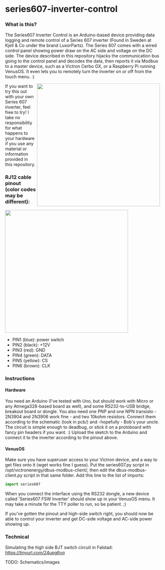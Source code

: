 # series607-inverter-control

### What is this?
The Series607 Inverter Control is an Arduino-based device providing data logging and remote control of a Series 607 inverter (Found in Sweden at Kjell &amp; Co under the brand LuxorParts).
The Series 607 comes with a wired control panel showing power draw on the AC side and voltage on the DC side. The device described in this repository hijacks the communication bus going to the control panel and decodes the data, then reports it via Modbus to a master device, such as a Victron Cerbo GX, or a Raspberry Pi running VenusOS. It even lets you to remotely turn the inverter on or off from the touch menu. :)

<img src="https://github.com/neuroticflux/series607-inverter-control/assets/871649/73e0d629-a947-4566-ada9-d2cb691dabe4" width=400 align="right">

If you want to try this out with your own Series 607 inverter, feel free to try! I take no responsibility for what happens to your hardware if you use any material or information provided in this repository.

### RJ12 cable pinout (color codes may be different):

<img src="https://github.com/neuroticflux/series607-inverter-control/assets/871649/72bbce81-5711-48db-a272-294f5fbefaaf" width=400>

- PIN1 (blue): power switch
- PIN2 (black): +12V
- PIN3 (red): GND
- PIN4 (green): DATA
- PIN5 (yellow): CS
- PIN6 (brown): CLK

### Instructions

#### Hardware
You need an Arduino (I've tested with Uno, but should work with Micro or any Atmega328-based board as well), and some RS232-to-USB bridge, breakout board or dongle. You also need one PNP and one NPN transisto - 2N3904 and 2N3906 work fine - and two 10kohm resistors. Connect them according to the schematic (look in pcb/) and -hopefully - Bob's your uncle. The circuit is simple enough to deadbug, or stick it on a protoboard with fancy pin headers if you want. :)
Upload the sketch to the Arduino and connect it to the inverter according to the pinout above.

#### VenusOS
Make sure you have superuser access to your Victron device, and a way to get files onto it (wget works fine I guess).
Put the series607.py script in /opt/victronenergy/dbus-modbus-client/, then edit the dbus-modbus-client.py script in that same folder. Add this line to the list of imports:
```Python
import series607
```
When you connect the interface using the RS232 dongle, a new device called 'Series607 FSW Inverter' should show up in your VenusOS menu. It may take a minute for the TTY poller to run, so be patient. ;)

If you've gotten the pinout and high-side switch right, you should now be able to control your inverter and get DC-side voltage and AC-side power showing up.

### Technical

Simulating the high side BJT switch circuit in Falstad:
https://tinyurl.com/24upg6vq

TODO: Schematics/images
